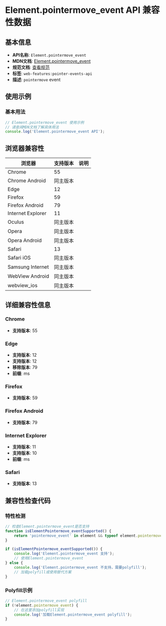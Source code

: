 # Element.pointermove_event API 兼容性数据

## 基本信息

- **API名称**: `Element.pointermove_event`
- **MDN文档**: [Element.pointermove_event](https://developer.mozilla.org/docs/Web/API/Element/pointermove_event)
- **规范文档**: [查看规范](https://w3c.github.io/pointerevents/#the-pointermove-event,https://w3c.github.io/pointerevents/#dom-globaleventhandlers-onpointermove)
- **标签**: `web-features:pointer-events-api`
- **描述**: `pointermove` event

## 使用示例

### 基本用法

```javascript
// Element.pointermove_event 使用示例
// 请查阅MDN文档了解具体用法
console.log('Element.pointermove_event API');
```

## 浏览器兼容性

| 浏览器 | 支持版本 | 说明 |
|--------|----------|------|
| Chrome | 55 |  |
| Chrome Android | 同主版本 |  |
| Edge | 12 |  |
| Firefox | 59 |  |
| Firefox Android | 79 |  |
| Internet Explorer | 11 |  |
| Oculus | 同主版本 |  |
| Opera | 同主版本 |  |
| Opera Android | 同主版本 |  |
| Safari | 13 |  |
| Safari iOS | 同主版本 |  |
| Samsung Internet | 同主版本 |  |
| WebView Android | 同主版本 |  |
| webview_ios | 同主版本 |  |

## 详细兼容性信息

### Chrome

- **支持版本**: 55

### Edge

- **支持版本**: 12
- **支持版本**: 12
- **移除版本**: 79
- **前缀**: ms

### Firefox

- **支持版本**: 59

### Firefox Android

- **支持版本**: 79

### Internet Explorer

- **支持版本**: 11
- **支持版本**: 10
- **前缀**: ms

### Safari

- **支持版本**: 13

## 兼容性检查代码

### 特性检测

```javascript
// 检查Element.pointermove_event是否支持
function isElementPointermove_eventSupported() {
    return 'pointermove_event' in element && typeof element.pointermove_event === 'function';
}

if (isElementPointermove_eventSupported()) {
    console.log('Element.pointermove_event 支持');
    // 使用Element.pointermove_event
} else {
    console.log('Element.pointermove_event 不支持，需要polyfill');
    // 加载polyfill或使用替代方案
}
```

### Polyfill示例

```javascript
// Element.pointermove_event polyfill
if (!element.pointermove_event) {
    // 在这里添加polyfill实现
    console.log('加载Element.pointermove_event polyfill');
}
```

